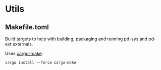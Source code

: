 # Utils

## Makefile.toml

Build targets to help with building, packaging and running pd-sys and pd-ext externals.

Uses [cargo-make](https://github.com/sagiegurari/cargo-make):
```
cargo install --force cargo-make
```
